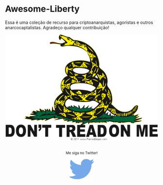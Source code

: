 # Awesome-Liberty
Essa é uma coleção de recurso para criptoanarquistas, agoristas e outros anarcocaptalistas. Agradeço qualquer contribuição!

<div align="center">
	<img width="500" height="350" src="Media/dont-tread-on-me.png" alt="Awesome">
	<br>
	<br>
	<p>
		<sup>Me siga no Twitter!</sup>
		<br>
		<a href="https://twitter.com/Pedro64785">
			<img src="Media/twitter.png" width="80">
		</a>
	</p>
	<br>
	<br>
</div>

